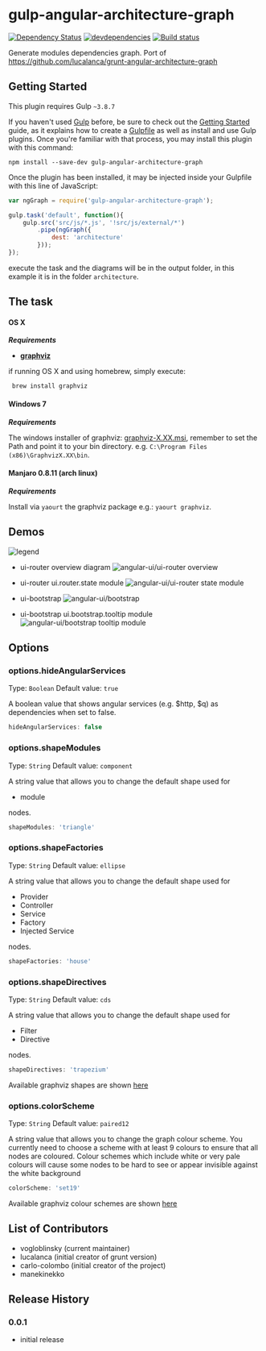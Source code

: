# gulp-angular-architecture-graph
[![Dependency Status][depstat-image]][depstat-url] [![devdependencies][devdepstat-image]][devdepstat-url] [![Build status][build-image]][build-url]

[depstat-url]: https://david-dm.org/vogloblinsky/gulp-angular-architecture-graph
[depstat-image]: https://david-dm.org/vogloblinsky/gulp-angular-architecture-graph.svg
[devdepstat-url]: https://david-dm.org/vogloblinsky/gulp-angular-architecture-graph#info=devDependencies
[devdepstat-image]: https://david-dm.org/vogloblinsky/gulp-angular-architecture-graph/dev-status.png
[build-url]: https://travis-ci.org/vogloblinsky/gulp-angular-architecture-graph
[build-image]: https://travis-ci.org/vogloblinsky/gulp-angular-architecture-graph.svg?branch=master

Generate modules dependencies graph. 
Port of https://github.com/lucalanca/grunt-angular-architecture-graph

## Getting Started

This plugin requires Gulp `~3.8.7`

If you haven't used [Gulp](http://gulpjs.com/) before, be sure to check out the [Getting Started](https://github.com/gulpjs/gulp/blob/master/docs/getting-started.md) guide, as it explains how to create a [Gulpfile](https://github.com/gulpjs/gulp#sample-gulpfilejs) as well as install and use Gulp plugins. Once you're familiar with that process, you may install this plugin with this command:

```shell
npm install --save-dev gulp-angular-architecture-graph
```

Once the plugin has been installed, it may be injected inside your Gulpfile with this line of JavaScript:

```js
var ngGraph = require('gulp-angular-architecture-graph');

gulp.task('default', function(){
    gulp.src('src/js/*.js', '!src/js/external/*')
        .pipe(ngGraph({
            dest: 'architecture'
        }));
});
```

execute the task and the diagrams will be in the output folder, in this example it is in the folder ```architecture```.

## The task

#### OS X

***Requirements***

- [**graphviz**](http://www.graphviz.org/)

if running OS X and using homebrew, simply execute:

```
 brew install graphviz
```

#### Windows 7

***Requirements***

The windows installer of graphviz: [graphviz-X.XX.msi](http://www.graphviz.org/Download..php), remember to set the Path and point it to your bin directory. e.g. ```C:\Program Files (x86)\GraphvizX.XX\bin```.

#### Manjaro 0.8.11 (arch linux)

***Requirements***

Install via `yaourt` the graphviz package e.g.: `yaourt graphviz`.

## Demos

![legend](https://raw.githubusercontent.com/vogloblinsky/gulp-angular-architecture-graph/master/docs/images/legend.png "Generated Graph Legend")

- ui-router overview diagram
![angular-ui/ui-router overview](https://raw.githubusercontent.com/vogloblinsky/gulp-angular-architecture-graph/master/docs/images/all.ui-router.png "angular-ui/ui-router Dependencies graph")

- ui-router ui.router.state module
![angular-ui/ui-router state module](https://raw.githubusercontent.com/vogloblinsky/gulp-angular-architecture-graph/master/docs/images/ui.router.state.png "angular-ui/ui-router Dependencies graph")

- ui-bootstrap
![angular-ui/bootstrap ](https://raw.githubusercontent.com/vogloblinsky/gulp-angular-architecture-graph/master/docs/images/all.ui-bootstrap.png "angular-ui/bootstrap Dependencies graph")

- ui-bootstrap ui.bootstrap.tooltip module
![angular-ui/bootstrap tooltip module ](https://raw.githubusercontent.com/vogloblinsky/gulp-angular-architecture-graph/master/docs/images/ui.bootstrap.tooltip.png "angular-ui/bootstrap Dependencies graph")


## Options

### options.hideAngularServices
Type: `Boolean`
Default value: `true`

A boolean value that shows angular services (e.g. $http, $q) as dependencies when set to false.

```js
hideAngularServices: false
```

### options.shapeModules
Type: `String`
Default value: `component`

A string value that allows you to change the default shape used for

 * module

nodes.

```js
shapeModules: 'triangle'
```

### options.shapeFactories
Type: `String`
Default value: `ellipse`

A string value that allows you to change the default shape used for

 * Provider
 * Controller
 * Service
 * Factory
 * Injected Service

nodes.

```js
shapeFactories: 'house'
```

### options.shapeDirectives
Type: `String`
Default value: `cds`

A string value that allows you to change the default shape used for

 * Filter
 * Directive

nodes.

```js
shapeDirectives: 'trapezium'
```

Available graphviz shapes are shown [here](http://www.graphviz.org/doc/info/shapes.html)

### options.colorScheme
Type: `String`
Default value: `paired12`

A string value that allows you to change the  graph colour scheme. You currently need to choose a scheme with at least 9 colours to ensure that all nodes
are coloured. Colour schemes which include white or very pale colours will cause some nodes to be hard to see or appear invisible against the white background

```js
colorScheme: 'set19'
```

Available graphviz colour schemes are shown [here](http://www.graphviz.org/doc/info/colors.html)

## List of Contributors

- vogloblinsky     (current maintainer)
- lucalanca (initial creator of grunt version)
- carlo-colombo (initial creator of the project)
- manekinekko

## Release History

### 0.0.1

- initial release